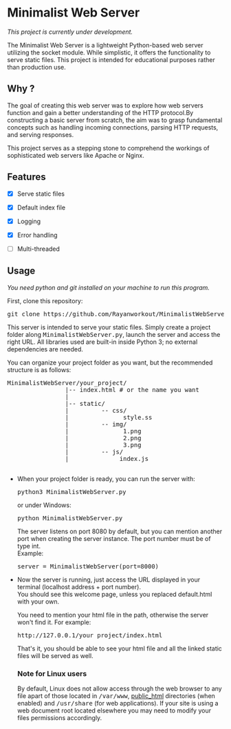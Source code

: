 # Minimalist Web Server

_This project is currently under development._

The Minimalist Web Server is a lightweight Python-based web server utilizing the socket module. While simplistic, it offers the functionality to serve static files. This project is intended for educational purposes rather than production use.

## Why ?

The goal of creating this web server was to explore how web servers function and gain a better understanding of the HTTP protocol.By constructing a basic server from scratch, the aim was to grasp fundamental concepts such as handling incoming connections, parsing HTTP requests, and serving responses.

This project serves as a stepping stone to comprehend the workings of sophisticated web servers like Apache or Nginx.

## Features

- [x] Serve static files
- [x] Default index file
- [x] Logging
- [x] Error handling
- [ ] Multi-threaded


## Usage

_You need python and git installed on your machine to run this program._


First, clone this repository:
<pre>git clone https://github.com/Rayanworkout/MinimalistWebServer</pre>

<p>
    This server is intended to serve your static files. Simply create a project folder along
    <tt>MinimalistWebServer.py</tt>, launch the server and access the right URL. All libraries used are
    built-in inside Python 3; no external dependencies are needed.
</p>

<p>You can organize your project folder as you want, but the recommended structure is as follows:
</p>
    <pre>
MinimalistWebServer/your_project/
                |-- index.html # or the name you want
                |
                |-- static/
                |         -- css/
                |               style.ss
                |         -- img/
                |               1.png
                |               2.png
                |               3.png
                |         -- js/
                |              index.js
  </pre>
        <ul>
            <li>
                When your project folder is ready, you can run the server with:<br>
                <pre>python3 MinimalistWebServer.py</pre>
                or under Windows:
                <pre>python MinimalistWebServer.py</pre>
                The server listens on port 8080 by default, but you can mention another port when creating the
                server instance. The port number must be of type int. <br>
                Example:<br>
                <pre>server = MinimalistWebServer(port=8000)</pre>
            <li>

Now the server is running, just access the URL displayed in your terminal (localhost
address + port number).<br> You should see this welcome page, unless you replaced default.html
with your own.
            

You need to mention your html file in the path, otherwise the server won't find
it. For example:
<pre>http://127.0.0.1/your_project/index.html</pre>
That's it, you should be able to see your html file and all the linked static files will be
served as well.

### Note for Linux users

By default, Linux does not allow access through the web browser to any file apart of those located in <tt>/var/www</tt>, <a href="http://httpd.apache.org/docs/2.4/mod/mod_userdir.html">public_html</a> directories (when enabled) and <tt>/usr/share</tt> (for web applications). If your site is using a web document root located elsewhere you may need to modify your files permissions accordingly.
